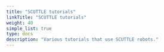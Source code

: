 ```yaml
---
title: "SCUTTLE tutorials"
linkTitle: "SCUTTLE tutorials"
weight: 40
simple_list: true
type: docs
description: "Various tutorials that use SCUTTLE robots."
---
```

